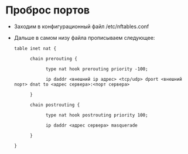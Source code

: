 # Проброс портов
+ Заходим в конфигурационный файл /etc/nftables.conf
+ Дальше в самом низу файла прописываем следующее:

      table inet nat {

            chain prerouting {

                  type nat hook prerouting priority -100;

                  ip daddr <внешний ip адрес> <tcp/udp> dport <внешний порт> dnat to <адрес сервера>:<порт сервера>

            }

            chain postrouting {
 
                  type nat hook postrouting priority 100;
  
                  ip daddr <адрес сервера> masquerade

            }

      }
